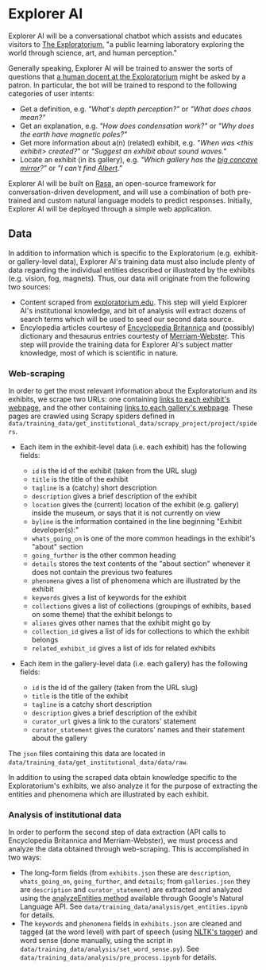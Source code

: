 # Explorer AI

Explorer AI will be a conversational chatbot which assists and educates visitors to 
[The Exploratorium](https://www.exploratorium.edu/about-us), "a public learning laboratory exploring the world through 
science, art, and human perception."

Generally speaking, Explorer AI will be trained to answer the sorts of questions that 
[a human docent at the Exploratorium](https://www.exploratorium.edu/exhibits/human-phenomena-explainer-station) might 
be asked by a patron. In particular, the bot will be trained to respond to the following categories of user intents:
  - Get a definition, e.g. _"What's depth perception?"_ or _"What does chaos mean?"_
  - Get an explanation, e.g. _"How does condensation work?"_ or _"Why does the earth have magnetic poles?"_
  - Get more information about a(n) (related) exhibit, e.g. _"When was \<this exhibit\> created?"_ or _"Suggest an 
exhibit about sound waves."_
  - Locate an exhibit (in its gallery), e.g. _"Which gallery has the 
[big concave mirror](https://www.exploratorium.edu/exhibits/giant-mirror)?"_ 
or _"I can't find [Albert](https://www.exploratorium.edu/exhibits/albert)."_

Explorer AI will be built on [Rasa](https://rasa.com/docs/rasa/), an open-source framework for conversation-driven 
development, and will use a combination of both pre-trained and custom natural language models to predict responses.
Initially, Explorer AI will be deployed through a simple web application. 


## Data

In addition to information which is specific to the Exploratorium (e.g. exhibit- or gallery-level data), Explorer AI's 
training data must also include plenty of data regarding the individual entities described or illustrated by the 
exhibits (e.g. vision, fog, magnets). Thus, our data will originate from the following two sources:
  - Content scraped from [exploratorium.edu](https://www.exploratorium.edu/). This step will yield Explorer AI's 
institutional knowledge, and bit of analysis will extract dozens of search terms which will be used to seed our
second data source. 
  - Encylopedia articles courtesy of [Encyclopedia Britannica](https://encyclopaediaapi.com/products/index) and 
(possibly) dictionary and thesaurus entries courtesty of [Merriam-Webster](https://dictionaryapi.com/products/index). 
This step will provide the training data for Explorer AI's subject matter knowledge, most of which is scientific in 
nature.

### Web-scraping

In order to get the most relevant information about the Exploratorium and its exhibits, we scrape two URLs: one 
containing [links to each exhibit's webpage](https://www.exploratorium.edu/exhibits/all), and the other 
containing [links to each gallery's webpage](https://www.exploratorium.edu/visit/galleries). These pages are crawled
using Scrapy spiders defined in `data/training_data/get_institutional_data/scrapy_project/project/spiders`.

  - Each item in the exhibit-level data (i.e. each exhibit) has the following fields:
    - `id` is the id of the exhibit (taken from the URL slug)
    - `title` is the title of the exhibit
    - `tagline` is a (catchy) short description
    - `description` gives a brief description of the exhibit
    - `location` gives the (current) location of the exhibit (e.g. gallery) inside the museum, or says that it is not 
currently on view
    - `byline` is the information contained in the line beginning "Exhibit developer(s):"
    - `whats_going_on` is one of the more common headings in the exhibit's "about" section
    - `going_further` is the other common heading
    - `details` stores the text contents of the "about section" whenever it does not contain the previous two features
    - `phenomena` gives a list of phenomena which are illustrated by the exhibit
    - `keywords` gives a list of keywords for the exhibit
    - `collections` gives a list of collections (groupings of exhibits, based on some theme) that the exhibit belongs to
    - `aliases` gives other names that the exhibit might go by
    - `collection_id` gives a list of ids for collections to which the exhibit belongs
    - `related_exhibit_id` gives a list of ids for related exhibits 


  - Each item in the gallery-level data (i.e. each gallery) has the following fields:
    - `id` is the id of the gallery (taken from the URL slug)
    - `title` is the title of the exhibit
    - `tagline` is a catchy short description
    - `description` gives a brief description of the exhibit
    - `curator_url` gives a link to the curators' statement
    - `curator_statement` gives the curators' names and their statement about the gallery
    
The `json` files containing this data are located in `data/training_data/get_institutional_data/data/raw`.
  
In addition to using the scraped data obtain knowledge specific to the Exploratorium's exhibits, we also analyze it
for the purpose of extracting the entities and phenomena which are illustrated by each exhibit.

### Analysis of institutional data


In order to perform the second step of data extraction (API calls to Encyclopedia Britannica and Merriam-Webster), we 
must process and analyze the data obtained through web-scraping. This is accomplished in two ways:
  - The long-form fields (from `exhibits.json` these are `description`, `whats_going_on`, `going_further`, and 
`details`; from `galleries.json` they are `description` and `curator_statement`) are extracted and analyzed using the
[analyzeEntities method](https://cloud.google.com/natural-language/docs/analyzing-entities) available through Google's 
Natural Language API. See `data/training_data/analysis/get_entities.ipynb` for details.
  - The `keywords` and `phenomena` fields in `exhibits.json` are cleaned and tagged (at the word level) with part of
speech (using [NLTK's tagger](https://www.nltk.org/api/nltk.tag.html)) and word sense (done manually, using
the script in `data/training_data/analysis/set_word_sense.py`). See `data/training_data/analysis/pre_process.ipynb` for
details.
